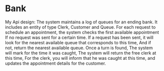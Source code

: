 # Bank
My Api design: The system maintains a log of queues for an ending bank.
It includes an entity of type Clerk, Customer and Queue.
For each request to schedule an appointment,
the system checks the first available appointment If no request was sent for a certain time.
If a request has been sent, it will look for the nearest available queue that corresponds to this time,
And if not, return the nearest available queue. Once a turn is found, The system will mark for the time it was caught,
The system will return the free clerk at this time, For the clerk, you will inform that he was caught at this time,
and updates the appointment details for the customer.
